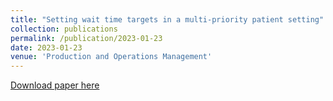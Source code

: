```yaml
---
title: "Setting wait time targets in a multi-priority patient setting"
collection: publications
permalink: /publication/2023-01-23
date: 2023-01-23
venue: 'Production and Operations Management'
---
```


[Download paper here](https://onlinelibrary.wiley.com/doi/full/10.1111/poms.13951)
